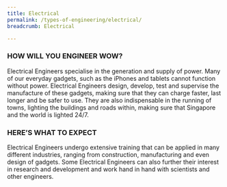 ```yaml
---
title: Electrical
permalink: /types-of-engineering/electrical/
breadcrumb: Electrical

---
```



### HOW WILL YOU ENGINEER WOW?

Electrical Engineers specialise in the generation and supply of power. Many of our everyday gadgets, such as the iPhones and tablets cannot function without power. Electrical Engineers design, develop, test and supervise the manufacture of these gadgets, making sure that they can charge faster, last longer and be safer to use. They are also indispensable in the running of towns, lighting the buildings and roads within, making sure that Singapore and the world is lighted 24/7.

### HERE’S WHAT TO EXPECT

Electrical Engineers undergo extensive training that can be applied in many different industries, ranging from construction, manufacturing and even design of gadgets. Some Electrical Engineers can also further their interest in research and development and work hand in hand with scientists and other engineers.
